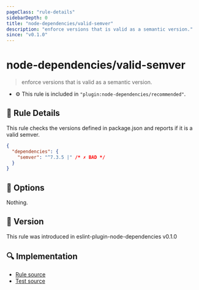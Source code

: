```yaml
---
pageClass: "rule-details"
sidebarDepth: 0
title: "node-dependencies/valid-semver"
description: "enforce versions that is valid as a semantic version."
since: "v0.1.0"
---
```

# node-dependencies/valid-semver

> enforce versions that is valid as a semantic version.

- :gear: This rule is included in `"plugin:node-dependencies/recommended"`.

## :book: Rule Details

This rule checks the versions defined in package.json and reports if it is a valid semver.

```json
{
  "dependencies": {
    "semver": "^7.3.5 |" /* ✗ BAD */
  }
}
```

## :wrench: Options

Nothing.

## :rocket: Version

This rule was introduced in eslint-plugin-node-dependencies v0.1.0

## :mag: Implementation

- [Rule source](https://github.com/ota-meshi/eslint-plugin-node-dependencies/blob/master/lib/rules/valid-semver.ts)
- [Test source](https://github.com/ota-meshi/eslint-plugin-node-dependencies/blob/master/tests/lib/rules/valid-semver.ts)

